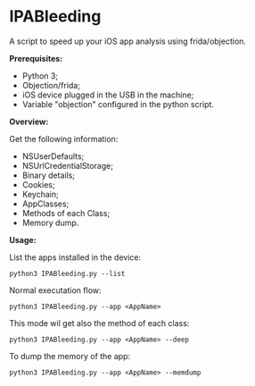# IPABleeding
A script to speed up your iOS app analysis using frida/objection.

**Prerequisites:**
- Python 3;
- Objection/frida;
- iOS device plugged in the USB in the machine;
- Variable "objection" configured in the python script.

**Overview:**

Get the following information:

- NSUserDefaults;
- NSUrlCredentialStorage;
- Binary details;
- Cookies;
- Keychain;
- AppClasses;
- Methods of each Class;
- Memory dump.

**Usage:**

List the apps installed in the device:

    python3 IPABleeding.py --list

Normal executation flow:

    python3 IPABleeding.py --app <AppName>

This mode wil get also the method of each class:

    python3 IPABleeding.py --app <AppName> --deep

To dump the memory of the app:

    python3 IPABleeding.py --app <AppName> --memdump
